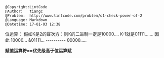 ```
@Copyright:LintCode
@Author:   tiangc
@Problem:  http://www.lintcode.com/problem/o1-check-power-of-2
@Language: Markdown
@Datetime: 17-01-03 12:38
```

位运算：
假如K是2的幂次方：则K的二进制一定是10000....
K-1就是01111.......
因此 10000...
       &01111...
	   ----------
	     00000.....

**赋值运算符==优先级高于位运算赋**